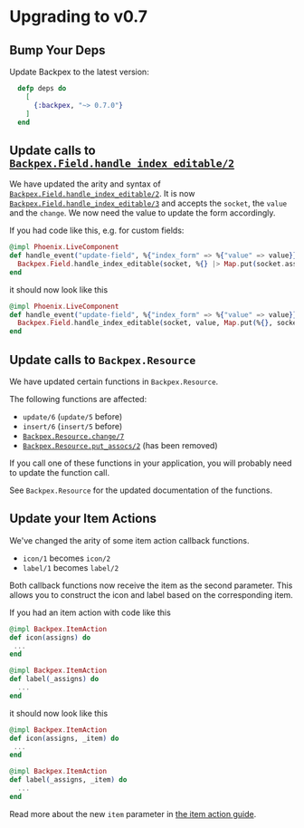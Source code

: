 # Upgrading to v0.7

## Bump Your Deps

Update Backpex to the latest version:

```elixir
  defp deps do
    [
      {:backpex, "~> 0.7.0"}
    ]
  end
```

## Update calls to [`Backpex.Field.handle_index_editable/2`](Backpex.Field.html#handle_index_editable/3)

We have updated the arity and syntax of [`Backpex.Field.handle_index_editable/2`](Backpex.Field.html#handle_index_editable/3). It is now [`Backpex.Field.handle_index_editable/3`](Backpex.Field.html#handle_index_editable/3) and accepts the `socket`, the `value` and the `change`. We now need the value to update the form accordingly.

If you had code like this, e.g. for custom fields:

```elixir
@impl Phoenix.LiveComponent
def handle_event("update-field", %{"index_form" => %{"value" => value}}, socket) do
  Backpex.Field.handle_index_editable(socket, %{} |> Map.put(socket.assigns.name, value))
end
```

it should now look like this

```elixir
@impl Phoenix.LiveComponent
def handle_event("update-field", %{"index_form" => %{"value" => value}}, socket) do
  Backpex.Field.handle_index_editable(socket, value, Map.put(%{}, socket.assigns.name, value))
end
```

## Update calls to `Backpex.Resource`

We have updated certain functions in `Backpex.Resource`.

The following functions are affected:
- `update/6` (`update/5` before)
- `insert/6` (`insert/5` before)
- [`Backpex.Resource.change/7`]()
- [`Backpex.Resource.put_assocs/2`]() (has been removed)

If you call one of these functions in your application, you will probably need to update the function call.

See `Backpex.Resource` for the updated documentation of the functions.

## Update your Item Actions

We've changed the arity of some item action callback functions.

- `icon/1` becomes `icon/2`
- `label/1` becomes `label/2` 

Both callback functions now receive the item as the second parameter. This allows you to construct the icon and label based on the corresponding item.

If you had an item action with code like this

```elixir
@impl Backpex.ItemAction
def icon(assigns) do
 ...
end

@impl Backpex.ItemAction
def label(_assigns) do
  ...
end
```

it should now look like this

```elixir
@impl Backpex.ItemAction
def icon(assigns, _item) do
 ...
end

@impl Backpex.ItemAction
def label(_assigns, _item) do
  ...
end
```

Read more about the new `item` parameter in [the item action guide](/guides/actions/item-actions.md#implementing-an-item-action).
